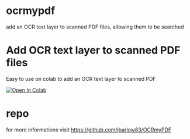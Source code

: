 # ocrmypdf
add an OCR text layer to scanned PDF files, allowing them to be searched 

# Add OCR text layer to scanned PDF files
Easy to use on colab to add an OCR text layer to scanned PDF

<a href="https://colab.research.google.com/github/karim23657/ocrmypdf/blob/main/OCRmyPDF.ipynb" target="_parent"><img src="https://colab.research.google.com/assets/colab-badge.svg" alt="Open In Colab"/></a>

# repo
for more informations visit https://github.com/jbarlow83/OCRmyPDF

